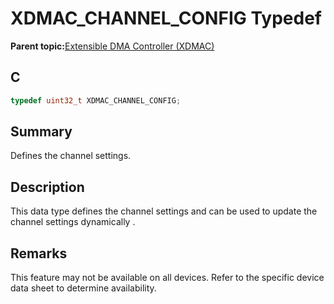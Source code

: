 # XDMAC\_CHANNEL\_CONFIG Typedef

**Parent topic:**[Extensible DMA Controller \(XDMAC\)](GUID-C2B02311-0F9A-41E7-92B8-C2FEEBDFE755.md)

## C

```c
typedef uint32_t XDMAC_CHANNEL_CONFIG;

```

## Summary

Defines the channel settings.

## Description

This data type defines the channel settings and can be used to update the<br />channel settings dynamically .

## Remarks

This feature may not be available on all devices. Refer to the specific device data sheet to determine availability.

